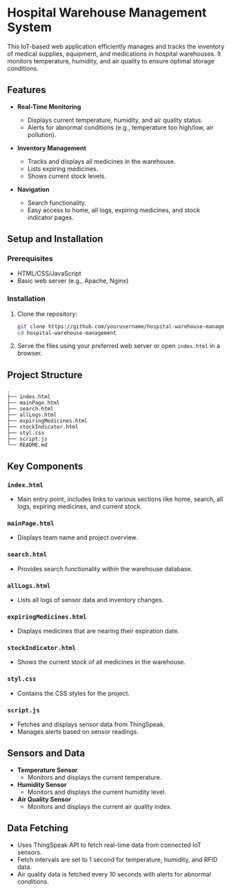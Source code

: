 # Hospital Warehouse Management System

This IoT-based web application efficiently manages and tracks the inventory of medical supplies, equipment, and medications in hospital warehouses. It monitors temperature, humidity, and air quality to ensure optimal storage conditions.

## Features

- **Real-Time Monitoring**
  - Displays current temperature, humidity, and air quality status.
  - Alerts for abnormal conditions (e.g., temperature too high/low, air pollution).

- **Inventory Management**
  - Tracks and displays all medicines in the warehouse.
  - Lists expiring medicines.
  - Shows current stock levels.

- **Navigation**
  - Search functionality.
  - Easy access to home, all logs, expiring medicines, and stock indicator pages.

## Setup and Installation

### Prerequisites

- HTML/CSS/JavaScript
- Basic web server (e.g., Apache, Nginx)

### Installation

1. Clone the repository:

    ```sh
    git clone https://github.com/yourusername/hospital-warehouse-management.git
    cd hospital-warehouse-management
    ```

2. Serve the files using your preferred web server or open `index.html` in a browser.

## Project Structure

```
.
├── index.html
├── mainPage.html
├── search.html
├── allLogs.html
├── expiringMedicines.html
├── stockIndicator.html
├── styl.css
├── script.js
└── README.md
```

## Key Components

### `index.html`

- Main entry point, includes links to various sections like home, search, all logs, expiring medicines, and current stock.

### `mainPage.html`

- Displays team name and project overview.

### `search.html`

- Provides search functionality within the warehouse database.

### `allLogs.html`

- Lists all logs of sensor data and inventory changes.

### `expiringMedicines.html`

- Displays medicines that are nearing their expiration date.

### `stockIndicator.html`

- Shows the current stock of all medicines in the warehouse.

### `styl.css`

- Contains the CSS styles for the project.

### `script.js`

- Fetches and displays sensor data from ThingSpeak.
- Manages alerts based on sensor readings.

## Sensors and Data

- **Temperature Sensor**
  - Monitors and displays the current temperature.
- **Humidity Sensor**
  - Monitors and displays the current humidity level.
- **Air Quality Sensor**
  - Monitors and displays the current air quality index.

## Data Fetching

- Uses ThingSpeak API to fetch real-time data from connected IoT sensors.
- Fetch intervals are set to 1 second for temperature, humidity, and RFID data.
- Air quality data is fetched every 10 seconds with alerts for abnormal conditions.

